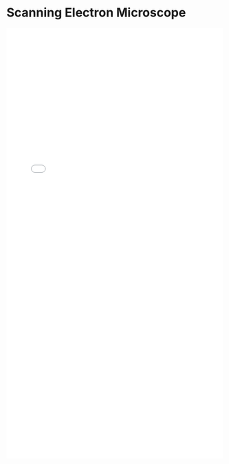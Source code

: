 # Scanning Electron Microscope

<iframe 
src="/nanodocs/assets/pdfjs/web/viewer.html?file=/nanodocs/assets/pdfs/tools/SEM_SOP.pdf"
width="100%" 
height="1000px" 
style="border: none;">
</iframe>